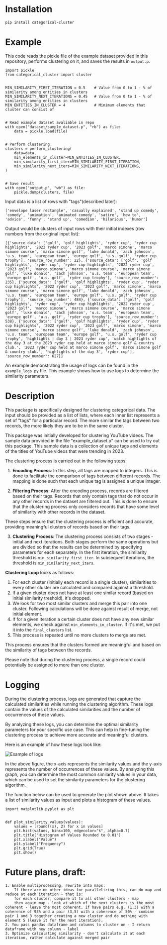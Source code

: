 # Installation

```
pip install categorical-cluster
```

# Example

This code reads the pickle file of the example dataset provided in this repository, performs clustering on it, and saves the results in `output.p`.

```
import pickle
from categorical_cluster import cluster


MIN_SIMILARITY_FIRST_ITERATION = 0.5    # Value from 0 to 1 - % of similarity among entities in clusters
MIN_SIMILARITY_NEXT_ITERATIONS = 0.45   # Value from 0 to 1 - % of similarity among entities in clusters
MIN_ENTITIES_IN_CLUSTER = 4             # Minimum elements that cluster can consist of


# Read example dataset avaliable in repo
with open("dataset/sample_dataset.p", "rb") as file:
    data = pickle.load(file)


# Perform clustering
clusters = perform_clustering(
    data=data,
    min_elements_in_cluster=MIN_ENTITIES_IN_CLUSTER,
    min_similarity_first_iter=MIN_SIMILARITY_FIRST_ITERATION,
    min_similarity_next_iters=MIN_SIMILARITY_NEXT_ITERATIONS,
)


# Save result
with open("output.p", "wb") as file:
    pickle.dump(clusters, file)
```

Input data is a list of rows with "tags"(described later):

```
['envelope laser rectangle', 'casually explained', 'stand up comedy', 'comedy', 'animation', 'animated comedy', 'satire', 'how to', 'advice', 'funny', 'stand up', 'comedian', 'hilarious', 'humor']
```

Output would be clusters of input rows with their initial indexes (row numbers from the original input list):

```
[{'source_data': ['golf', 'golf highlights', 'ryder cup', 'ryder cup highlights', '2022 ryder cup', '2023 golf', 'marco simone', 'marco simone course', 'marco simone golf', 'luke donald', 'zach johnson', 'u.s. team', 'european team', 'europe golf', 'u.s. golf', 'ryder cup trophy'], 'source_row_number': 22}, {'source_data': ['golf', 'golf highlights', 'ryder cup', 'ryder cup highlights', '2022 ryder cup', '2023 golf', 'marco simone', 'marco simone course', 'marco simone golf', 'luke donald', 'zach johnson', 'u.s. team', 'european team', 'europe golf', 'u.s. golf', 'ryder cup trophy'], 'source_row_number': 235}, {'source_data': ['golf', 'golf highlights', 'ryder cup', 'ryder cup highlights', '2022 ryder cup', '2023 golf', 'marco simone', 'marco simone course', 'marco simone golf', 'luke donald', 'zach johnson', 'u.s. team', 'european team', 'europe golf', 'u.s. golf', 'ryder cup trophy'], 'source_row_number': 484}, {'source_data': ['golf', 'golf highlights', 'ryder cup', 'ryder cup highlights', '2022 ryder cup', '2023 golf', 'marco simone', 'marco simone course', 'marco simone golf', 'luke donald', 'zach johnson', 'u.s. team', 'european team', 'europe golf', 'u.s. golf', 'ryder cup trophy'], 'source_row_number': 538}, {'source_data': ['golf', 'golf highlights', 'ryder cup', 'ryder cup highlights', '2022 ryder cup', '2023 golf', 'marco simone', 'marco simone course', 'marco simone golf', 'luke donald', 'zach johnson', 'u.s. team', 'european team', 'europe golf', 'u.s. golf', 'ryder cup trophy', 'highlights | day 3 | 2023 ryder cup', 'watch highlights of the day 3 at the 2023 ryder cup held at marco simone golf & country club.', '2023 ryder cup held at marco simone golf', 'marco simone golf & country club.', 'highlights of the day 3', 'ryder cup'], 'source_row_number': 627}]
```

An example demonstrating the usage of logs can be found in the `example_logs.py` file. This example shows how to use logs to determine the similarity parameters.

# Description

This package is specifically designed for clustering categorical data. The input should be provided as a list of lists, where each inner list represents a set of "tags" for a particular record. The more similar the tags between two records, the more likely they are to be in the same cluster.

This package was initially developed for clustering YouTube videos. The sample data provided in the file "example_dataset.p" can be used to try out this package. This sample data is a collection of unique tags and elements of the titles of YouTube videos that were trending in 2023.

The clustering process is carried out in the following steps:

1. **Encoding Process**: In this step, all tags are mapped to integers. This is done to facilitate the comparison of tags between different records. The mapping is done such that each unique tag is assigned a unique integer.

2. **Filtering Process**: After the encoding process, records are filtered based on their tags. Records that only contain tags that do not occur in any other records in the dataset are filtered out. This is done to ensure that the clustering process only considers records that have some level of similarity with other records in the dataset.

These steps ensure that the clustering process is efficient and accurate, providing meaningful clusters of records based on their tags.

3. **Clustering Process**: The clustering process consists of two stages - initial and next iterations.
   Both stages perform the same operations but are divided so that the results can be determined by specifying parameters for each separately. In the first iteration, the similarity threshold is `min_similarity_first_iter`. In subsequent iterations, the threshold is `min_similarity_next_iters`.

**Clustering Loop** looks as follows:

1. For each cluster (initially each record is a single cluster), similarities to every other cluster are calculated and compared against a threshold.
2. If a given cluster does not have at least one similar record (based on initial similarity treshold), it's dropped.
3. We look for two most similar clusters and merge this pair into one cluster. Following calculations will be done against result of merge, not initial element.
4. If for a given iteration a certain cluster does not have any new similar elements, we check against `min_elements_in_cluster`. If it's met, we put it into the `final_clusters` list.
5. This process is repeated until no more clusters to merge are met.

This process ensures that the clusters formed are meaningful and based on the similarity of tags between the records.

Please note that during the clustering process, a single record could potentially be assigned to more than one cluster.

# Logging

During the clustering process, logs are generated that capture the calculated similarities while running the clustering algorithm. These logs contain the values of the calculated similarities and the number of occurrences of these values.

By analyzing these logs, you can determine the optimal similarity parameters for your specific use case. This can help in fine-tuning the clustering process to achieve more accurate and meaningful clusters.

Here is an example of how these logs look like:

![Example of logs](Figure_1.png)

In the above figure, the x-axis represents the similarity values and the y-axis represents the number of occurrences of these values. By analyzing this graph, you can determine the most common similarity values in your data, which can be used to set the similarity parameters for the clustering algorithm.

The function below can be used to generate the plot shown above. It takes a list of similarity values as input and plots a histogram of these values.

```
import matplotlib.pyplot as plt


def plot_similarity_values(values):
    values = [round((x), 2) for x in values]
    plt.hist(values, bins=100, edgecolor="k", alpha=0.7)
    plt.title("Histogram of Values Rounded to 0.01")
    plt.xlabel("Value")
    plt.ylabel("Frequency")
    plt.grid(True)
    plt.show()
```

# Future plans, draft:

    1. Enable multiprocessing, rewrite into maps:
        If there are no other ideas for parallelizing this, can do map and reduce at each iteration - that is:
        for each cluster, compare it to all other clusters - map
        then again map - look at which of the next clusters is the most coherent - leave the most coherent, if have pairs e.g. (1,3) with a coherence of 93% and a pair (3,5) with a coherence of 50% - combine pair 1 and 3 together creating a new cluster and do nothing with element 5 (leave it for the next iteration).
    2. You pass pandas dataframe and columns to cluster on - I return dataframe with new column - label
    3. Optimize calculating similarity - don't calculate it at each iteration, rather calculate against merged pair
